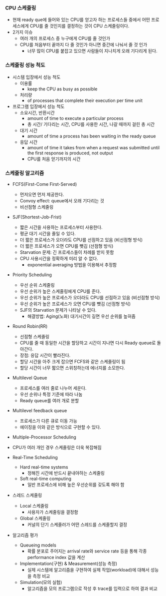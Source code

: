 ### CPU 스케줄링
- 현재 ready que에 들어와 있는 CPU를 얻고자 하는 프로세스들 중에서 어떤 프로세스에게 CPU를 줄 것인지를 결정하는 것이 CPU 스케줄링이다.
- 2가지 이슈
  - 여러 개의 프로세스 중 누구에게 CPU를 줄 것인가
  - CPU를 처음부터 끝까지 다 줄 것인가 아니면 중간에 나눠서 줄 것 인가
    - 너무 많이 CPU를 붙잡고 있으면 사람들이 지나치게 오래 기다리게 된다.

### 스케줄링 성능 척도
- 시스템 입장에서 성능 척도
  - 이용률
    - keep the CPU as busy as possible
  - 처리량
    - of processes that complete their execution per time unit
- 프로그램 입장에서 성능 척도
  - 소요시간, 반환시간
    - amount of time to execute a particular process
    - 총 시간/ 기다리는 시간, CPU를 사용한 시간, 나갈 때까지 걸린 총 시간
  - 대기 시간
    - amount of time a process has been waiting in the ready queue
  - 응답 시간
    - amount of time it takes from when a request was submitted until the first response is produced, not output
    - CPU를 처음 얻기까지의 시간

### 스케줄링 알고리즘
- FCFS(First-Come First-Served)
  - 먼저오면 먼저 제공한다.
  - Convoy effect: queue에서 오래 기다리는 것
  - 비선점형 스케줄링

- SJF(Shortest-Job-Frist)
  - 짧은 시간을 사용하는 프로세스부터 사용한다.
  - 평균 대기 시간을 줄일 수 있다.
  - 더 짧은 프로세스가 오더라도 CPU를 선점하고 있음 (비선점형 방식)
  - 더 짧은 프로세스가 오면 CPU를 뺏김 (선점형 방식)
  - Starvation 문제: 긴 프로세스들이 차례를 받지 못함
  - CPU 사용시간을 정확하게 미리 알 수 없다.
    - exponential averaging 방법을 이용해서 추정함

- Priority Scheduling
  - 우선 순위 스케줄링
  - 우선 순위가 높은 스케줄링에게 CPU를 준다.
  - 우선 순위가 높은 프로세스가 오더라도 CPU를 선점하고 있음 (비선점형 방식)
  - 우선 순위가 높은 프로세스가 오면 CPU를 뺏김 (선점형 방식)
  - SJF의 Starvation 문제가 나타날 수 있다.
    - 해결방법: Aging(노화) 대기시간이 길면 우선 순위를 높혀줌

- Round Robin(RR)
  - 선점형 스케줄링
  - CPU를 줄 때 동일한 시간을 할당하고 시간이 지나면 다시 Ready queue로 돌아간다.
  - 장점: 응답 시간이 빨라진다.
  - 할당 시간을 아주 크게 잡으면 FCFS와 같은 스케줄링이 됨
  - 할당 시간이 너무 짧으면 스위칭하는데 에너지를 소모한다.

- Multilevel Queue
  - 프로세스를 여러 줄로 나누어 세운다.
  - 우선 순위나 특정 기준에 따라 나눔
  - Ready queue를 여러 개로 분할
- Multilevel feedback queue
  - 프로세스가 다른 큐로 이동 가능
  - 에이징을 이와 같은 방식으로 구현할 수 있다.
-  Multiple-Processor Scheduling
  - CPU가 여러 개인 경우 스케줄링은 더욱 복잡해짐
- Real-Time Scheduling
  - Hard real-time systems
    - 정해진 시간에 반드시 끝내야하는 스케줄링
  - Soft real-time computing
    - 일반 프로세스에 비해 높은 우선순위를 갖도록 해야 함
- 스레드 스케줄링
  - Local 스케줄링
    - 사용자가 스케줄링을 결정함
  - Global 스케줄링
    - 커널의 단기 스케줄러가 어떤 스레드를 스케줄할지 결정
- 알고리즘 평가
  - Queueing models
    - 확률 분포로 주어지는 arrival rate와 service rate 등을 통해 각종 performance index 값을 계산
  - Implementation(구현) & Measurement(성능 측정)
    - 실제 시스템에 알고리즘을 구현하여 실제 작업(workload)에 대해서 성능을 측정 비교
  - Simulation(모의 실험)
    - 알고리즘을 모의 프로그램으로 작성 후 trace를 입력으로 하여 결과 비교